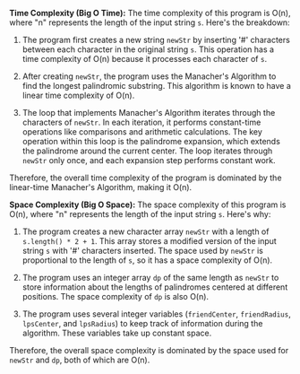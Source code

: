 **Time Complexity (Big O Time):**
The time complexity of this program is O(n), where "n" represents the length of the input string `s`. Here's the breakdown:

1. The program first creates a new string `newStr` by inserting '#' characters between each character in the original string `s`. This operation has a time complexity of O(n) because it processes each character of `s`.

2. After creating `newStr`, the program uses the Manacher's Algorithm to find the longest palindromic substring. This algorithm is known to have a linear time complexity of O(n).

3. The loop that implements Manacher's Algorithm iterates through the characters of `newStr`. In each iteration, it performs constant-time operations like comparisons and arithmetic calculations. The key operation within this loop is the palindrome expansion, which extends the palindrome around the current center. The loop iterates through `newStr` only once, and each expansion step performs constant work.

Therefore, the overall time complexity of the program is dominated by the linear-time Manacher's Algorithm, making it O(n).

**Space Complexity (Big O Space):**
The space complexity of this program is O(n), where "n" represents the length of the input string `s`. Here's why:

1. The program creates a new character array `newStr` with a length of `s.length() * 2 + 1`. This array stores a modified version of the input string `s` with '#' characters inserted. The space used by `newStr` is proportional to the length of `s`, so it has a space complexity of O(n).

2. The program uses an integer array `dp` of the same length as `newStr` to store information about the lengths of palindromes centered at different positions. The space complexity of `dp` is also O(n).

3. The program uses several integer variables (`friendCenter`, `friendRadius`, `lpsCenter`, and `lpsRadius`) to keep track of information during the algorithm. These variables take up constant space.

Therefore, the overall space complexity is dominated by the space used for `newStr` and `dp`, both of which are O(n).
